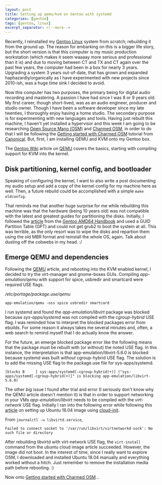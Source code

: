 ```yaml
---
layout: post
title: Setting up qemu/kvm on Gentoo with systemd
categories: [gentoo]
tags: [gentoo, linux]
excerpt_separator: <!--more-->
---
```


Recently, I reinstalled my [Gentoo Linux](https://www.gentoo.org) system from scratch; rebuilding it from the ground up. The reason for embarking on this is a bigger life story, but the short version is that this computer is my music production workstation \(which makes it seem waaaay more serious and professional than it is\)  <!--more-->and due to moving between CT and TX and CT again over the past few years, the computer had been in a box for nearly 3 years. Upgrading a system 3 years out-of-date, that has grown and expanded haphazardly/organically as I have experimented with new projects since 2010-ish, was a huge time sink I decided to avoid.

Now this computer has two purposes, the primary being for digital audio recording and mastering. A passion I have had since I was 8 or 9 years old. My first career, though short-lived, was as an audio engineer, producer and studio owner. Though I have been a software developer since my late twenties, I thoroughly enjoy having a home studio. The secondary purpose is for experimenting with new languages and tools. Having just rebuilt this machine, I haven't yet installed a hypervisor and this week I am going to be researching [Open Source Mano \(OSM\)](https://osm.etsi.org/) and [Charmed OSM](https://charmed-osm.com/), in order to do that I will be following the [Getting started with Charmed OSM](https://jaas.ai/tutorials/charmed-osm-get-started#1-introduction) tutorial from [Canonical](https://canonical.com/). But, first, I am installing QEMU and KVM onto my Gentoo box.

The [Gentoo Wiki](https://wiki.gentoo.org) article on [QEMU](https://wiki.gentoo.org/wiki/QEMU) covers the basics, starting with compiling support for KVM into the kernel. 

## Disk partitioning, kernel config, and bootloader

Speaking of configuring the kernel, I want to also write a post documenting my audio setup and add a copy of the kernel config for my machine here as well. Then, a future rebuild could be accomplished with a simple `make oldconfig`.

That reminds me that another huge surprise for me while rebuilding this machine was that the hardware \(being 10 years old\) was not compatible with the latest and greatest guides for partitioning the disks. Initially, I followed the [article](https://wiki.gentoo.org/wiki/Handbook:AMD64/Installation/Disks) from the [Gentoo AMD64 Handbook](https://wiki.gentoo.org/wiki/Handbook:AMD64) and used a GUID Partition Table \(GPT\) and could not get grub2 to boot the system at all. This was terrible, as the only resort was to wipe the disks and repartion them using the old MBR format and reinstall the whole OS, again.  Talk about dusting off the cobwebs in my head. :/

## Emerge QEMU and dependencies

Following the [QEMU](https://wiki.gentoo.org/wiki/QEMU) article, and rebooting into the KVM enabled kernel, I decided to try the virt-manager and gnome-boxes GUIs. Compiling *app-emulation/qemu* with support for spice, usbredir and smartcard were required USE flags.

*/etc/portage/package.use/qemu*
```
app-emulation/qemu -oss spice usbredir smartcard
```

I run systemd and found the *app-emulation/libvirt* package was blocked because *sys-apps/systemd* was not compiled with the *cgroup-hybrid* USE flag. I was reminded how to interpret the blocked packages error from ebuilds. For some reason it always takes me several minutes and, often, a web search to remind myself that I do actually know the answer. 

For the future, an emerge blocked package error like the following means that the package must be rebuilt with \(or without\) the noted USE flag. In this instance, the interpretation is that app-emulation/libvirt-5.6.0 is blocked because systemd was built *without* cgroup-hybrid USE flag. The solution is to add the missing USE flag to the package.use file for sys-apps/systemd.

```
[blocks B     ] sys-apps/systemd[-cgroup-hybrid(+)] ("sys-apps/systemd[-cgroup-hybrid(+)]" is blocking app-emulation/libvirt-5.6.0)
```

The other *big* issue I found after trial and error \(I seriously don\'t know why the QEMU article doesn\'t mention it\) is that in order to support networking in your VMs *app-emulation/libvirt* needs to be compiled with the *virt-network* USE flag. Initially I ran into the following error while following this [article](https://medium.com/@artem.v.vasilyev/use-ubuntu-cloud-image-with-kvm-1f28c19f82f8) on setting up Ubuntu 18.04 image using [cloud-init](https://cloud-init.io/).

From `journalctl -u libvirtd.service`,
```
Failed to connect socket to '/var/run/libvirt/virtnetworkd-sock': No such file or directory
```

After rebuilding libvirtd with virt-network USE flag, the `virt-install` command from the ubuntu cloud image article succeeded. However, the image did not boot. In the interest of time, since I really want to explore OSM, I downloaded and installed Ubuntu 18.04 manually and everything worked without a hitch. Just remember to remove the installation media path before rebooting. :\)

Now onto [Getting started with Charmed OSM](https://jaas.ai/tutorials/charmed-osm-get-started#1-introduction)...

